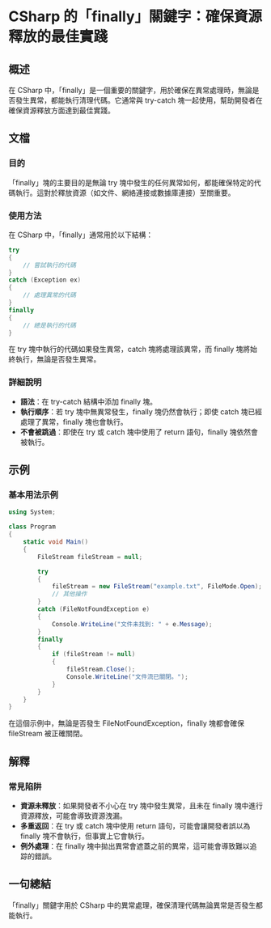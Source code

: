 <!--
Meta Description: # CSharp 的「finally」關鍵字：確保資源釋放的最佳實踐 ## 概述 在 CSharp 中，「finally」是一個重要的關鍵字，用於確保在異常處理時，無論是否發生異常，都能執行清理代碼。它通常與 try-catch 塊一起使用，幫助開發者在確保資源釋放方面達到最佳實踐。 ## 文檔 #...
Meta Keywords: finally, try, catch, filestream, csharp
-->

# CSharp 的「finally」關鍵字：確保資源釋放的最佳實踐

## 概述
在 CSharp 中，「finally」是一個重要的關鍵字，用於確保在異常處理時，無論是否發生異常，都能執行清理代碼。它通常與 try-catch 塊一起使用，幫助開發者在確保資源釋放方面達到最佳實踐。

## 文檔
### 目的
「finally」塊的主要目的是無論 try 塊中發生的任何異常如何，都能確保特定的代碼執行。這對於釋放資源（如文件、網絡連接或數據庫連接）至關重要。

### 使用方法
在 CSharp 中，「finally」通常用於以下結構：

```csharp
try
{
    // 嘗試執行的代碼
}
catch (Exception ex)
{
    // 處理異常的代碼
}
finally
{
    // 總是執行的代碼
}
```

在 try 塊中執行的代碼如果發生異常，catch 塊將處理該異常，而 finally 塊將始終執行，無論是否發生異常。

### 詳細說明
- **語法**：在 try-catch 結構中添加 finally 塊。
- **執行順序**：若 try 塊中無異常發生，finally 塊仍然會執行；即使 catch 塊已經處理了異常，finally 塊也會執行。
- **不會被跳過**：即使在 try 或 catch 塊中使用了 return 語句，finally 塊依然會被執行。

## 示例
### 基本用法示例
```csharp
using System;

class Program
{
    static void Main()
    {
        FileStream fileStream = null;

        try
        {
            fileStream = new FileStream("example.txt", FileMode.Open);
            // 其他操作
        }
        catch (FileNotFoundException e)
        {
            Console.WriteLine("文件未找到: " + e.Message);
        }
        finally
        {
            if (fileStream != null)
            {
                fileStream.Close();
                Console.WriteLine("文件流已關閉。");
            }
        }
    }
}
```

在這個示例中，無論是否發生 FileNotFoundException，finally 塊都會確保 fileStream 被正確關閉。

## 解釋
### 常見陷阱
- **資源未釋放**：如果開發者不小心在 try 塊中發生異常，且未在 finally 塊中進行資源釋放，可能會導致資源洩漏。
- **多重返回**：在 try 或 catch 塊中使用 return 語句，可能會讓開發者誤以為 finally 塊不會執行，但事實上它會執行。
- **例外處理**：在 finally 塊中拋出異常會遮蓋之前的異常，這可能會導致難以追踪的錯誤。

## 一句總結
「finally」關鍵字用於 CSharp 中的異常處理，確保清理代碼無論異常是否發生都能執行。